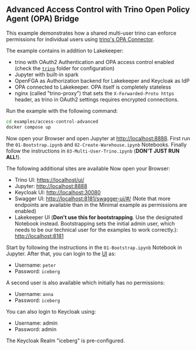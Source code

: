 ## Advanced Access Control with Trino Open Policy Agent (OPA) Bridge
This example demonstrates how a shared multi-user trino can enforce permissions for individual users using [trino's OPA Connector](https://trino.io/docs/current/security/opa-access-control.html). 

The example contains in addition to Lakekeeper:
* trino with OAuth2 Authentication and OPA access control enabled (check the [`trino`](./trino/) folder for configuration)
* Jupyter with built-in spark
* OpenFGA as Authorization backend for Lakekeeper and Keycloak as IdP
* OPA connected to Lakekeeper. OPA itself is completely stateless
* nginx (called "trino-proxy") that sets the `X-Forwarded-Proto https` header, as trino in OAuth2 settings requires encrypted connections.

Run the example with the following command:
```bash
cd examples/access-control-advanced
docker compose up
```

Now open your Browser and open Jupyter at [http://localhost:8888](http://localhost:8888). First run the `01-Bootstrap.ipynb` and `02-Create-Warehouse.ipynb` Notebooks. Finally follow the instructions in `03-Multi-User-Trino.ipynb` (**DON'T JUST RUN ALL!**).

The following additional sites are available
Now open your Browser:
* Trino UI: [https://localhost/ui/](https://localhost/ui/)
* Jupyter: [http://localhost:8888](http://localhost:8888)
* Keycloak UI: [http://localhost:30080](http://localhost:30080)
* Swagger UI: [http://localhost:8181/swagger-ui/#/](http://localhost:8181/swagger-ui/#/) (Note that more endpoints are available than in the Minimal example as permissions are enabled)
* Lakekeeper UI (**Don't use this for bootstrapping**. Use the designated Notebook instead. Bootstrapping sets the initial admin user, which needs to be our technical user for the examples to work correctly.): [http://localhost:8181](http://localhost:8181)

Start by following the instructions in the `01-Bootstrap.ipynb` Notebook in Jupyter. After that, you can login to the [UI](http://localhost:8181) as:
* Username: `peter`
* Password: `iceberg`

A second user is also available which initially has no permissions:
* Username: `anna`
* Password: `iceberg`

You can also login to Keycloak using:
* Username: admin
* Password: admin

The Keycloak Realm "iceberg" is pre-configured.
